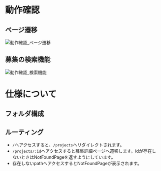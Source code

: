 # 動作確認
## ページ遷移
![動作確認_ページ遷移](https://user-images.githubusercontent.com/33705786/125255436-63616b00-e336-11eb-9857-c42c748a98ca.gif)
## 募集の検索機能
![動作確認_検索機能](https://user-images.githubusercontent.com/33705786/125255467-6d836980-e336-11eb-8a78-1f7ebf3f0a18.gif)

# 仕様について
## フォルダ構成
## ルーティング
- `/`へアクセスすると、`/projects`へリダイレクトされます。
- `/projects/:id`へアクセスすると募集詳細ページへ遷移します。idが存在しないときはNotFoundPageを返すようにしています。
- 存在しないpathへアクセスするとNotFoundPageが表示されます。
